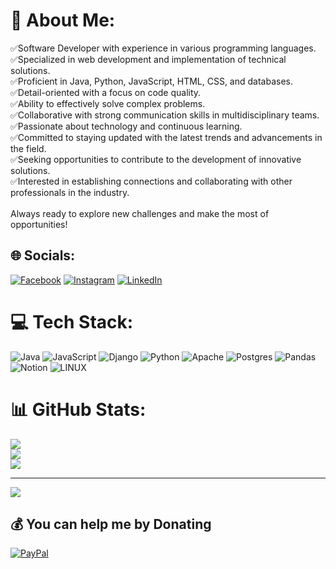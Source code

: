 # 💫 About Me:
✅Software Developer with experience in various programming languages.<br>✅Specialized in web development and implementation of technical solutions.<br>✅Proficient in Java, Python, JavaScript, HTML, CSS, and databases.<br>✅Detail-oriented with a focus on code quality.<br>✅Ability to effectively solve complex problems.<br>✅Collaborative with strong communication skills in multidisciplinary teams.<br>✅Passionate about technology and continuous learning.<br>✅Committed to staying updated with the latest trends and advancements in the field.<br>✅Seeking opportunities to contribute to the development of innovative solutions.<br>✅Interested in establishing connections and collaborating with other professionals in the industry.<br><br>Always ready to explore new challenges and make the most of opportunities!


## 🌐 Socials:
[![Facebook](https://img.shields.io/badge/Facebook-%231877F2.svg?logo=Facebook&logoColor=white)](https://facebook.com/andres.gariv) [![Instagram](https://img.shields.io/badge/Instagram-%23E4405F.svg?logo=Instagram&logoColor=white)](https://instagram.com/andres.gariv) [![LinkedIn](https://img.shields.io/badge/LinkedIn-%230077B5.svg?logo=linkedin&logoColor=white)](https://linkedin.com/in/andres-gariv) 

# 💻 Tech Stack:
![Java](https://img.shields.io/badge/java-%23ED8B00.svg?style=for-the-badge&logo=java&logoColor=white) ![JavaScript](https://img.shields.io/badge/javascript-%23323330.svg?style=for-the-badge&logo=javascript&logoColor=%23F7DF1E) ![Django](https://img.shields.io/badge/django-%23092E20.svg?style=for-the-badge&logo=django&logoColor=white) ![Python](https://img.shields.io/badge/python-3670A0?style=for-the-badge&logo=python&logoColor=ffdd54) ![Apache](https://img.shields.io/badge/apache-%23D42029.svg?style=for-the-badge&logo=apache&logoColor=white) ![Postgres](https://img.shields.io/badge/postgres-%23316192.svg?style=for-the-badge&logo=postgresql&logoColor=white) ![Pandas](https://img.shields.io/badge/pandas-%23150458.svg?style=for-the-badge&logo=pandas&logoColor=white) ![Notion](https://img.shields.io/badge/Notion-%23000000.svg?style=for-the-badge&logo=notion&logoColor=white) ![LINUX](https://img.shields.io/badge/Linux-FCC624?style=for-the-badge&logo=linux&logoColor=black)
# 📊 GitHub Stats:
![](https://github-readme-stats.vercel.app/api?username=MrDroide&theme=midnight-purple&hide_border=false&include_all_commits=false&count_private=false)<br/>
![](https://github-readme-streak-stats.herokuapp.com/?user=MrDroide&theme=midnight-purple&hide_border=false)<br/>
![](https://github-readme-stats.vercel.app/api/top-langs/?username=MrDroide&theme=midnight-purple&hide_border=false&include_all_commits=false&count_private=false&layout=compact)

---
[![](https://visitcount.itsvg.in/api?id=MrDroide&icon=7&color=1)](https://visitcount.itsvg.in)

  ## 💰 You can help me by Donating
  [![PayPal](https://img.shields.io/badge/PayPal-00457C?style=for-the-badge&logo=paypal&logoColor=white)](https://paypal.me/andresgariv) 

  
<!-- Proudly created with GPRM ( https://gprm.itsvg.in ) -->
